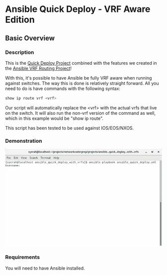 # Ansible Quick Deploy - VRF Aware Edition

## Basic Overview

### Description

This is the [Quick Deploy Project](https://github.com/syedur-rahman/networkcoder/tree/master/projects/quick_deploy) combined with the features we created in the [Ansible VRF Routing Project](https://github.com/syedur-rahman/networkcoder/tree/master/projects/ansible_vrf_routing)!

With this, it's possible to have Ansible be fully VRF aware when running against switches. The way this is done is relatively straight forward. All you need to do is have commands with the following syntax:

```bash
show ip route vrf <vrf>
```

Our script will automatically replace the \<vrf\> with the actual vrfs that live on the switch. It will also run the non-vrf version of the command as well, which in this example would be "show ip route".

This script has been tested to be used against IOS/EOS/NXOS.



### Demonstration

![](https://github.com/syedur-rahman/networkcoder/blob/master/images/ansible_vrf_quick_deploy.gif)

### Requirements

You will need to have Ansible installed.
